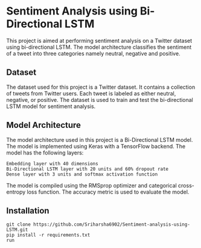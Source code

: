 # Sentiment Analysis using Bi-Directional LSTM
This project is aimed at performing sentiment analysis on a Twitter dataset using bi-directional LSTM. The model architecture classifies the sentiment of a tweet into three categories namely neutral, negative and positive.

## Dataset
The dataset used for this project is a Twitter dataset. It contains a collection of tweets from Twitter users. Each tweet is labeled as either neutral, negative, or positive. The dataset is used to train and test the bi-directional LSTM model for sentiment analysis.

## Model Architecture
The model architecture used in this project is a Bi-Directional LSTM model. The model is implemented using Keras with a TensorFlow backend. The model has the following layers:

    Embedding layer with 40 dimensions
    Bi-Directional LSTM layer with 20 units and 60% dropout rate
    Dense layer with 3 units and softmax activation function

The model is compiled using the RMSprop optimizer and categorical cross-entropy loss function. The accuracy metric is used to evaluate the model.

## Installation

    git clone https://github.com/Sriharsha6902/Sentiment-analysis-using-LSTM.git
    pip install -r requirements.txt
    run
